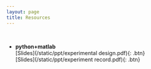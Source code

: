 ```yaml
---
layout: page
title: Resources
---
```


<br />  

- **python+matlab**  
  [Slides](/static/ppt/experimental design.pdf){: .btn}  
  [Slides](/static/ppt/experiment record.pdf){: .btn}  


<br /> 


